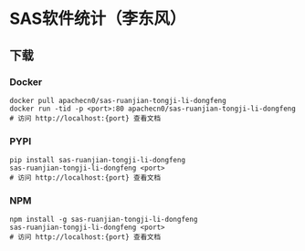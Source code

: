 # SAS软件统计（李东风）

## 下载

### Docker

```
docker pull apachecn0/sas-ruanjian-tongji-li-dongfeng
docker run -tid -p <port>:80 apachecn0/sas-ruanjian-tongji-li-dongfeng
# 访问 http://localhost:{port} 查看文档
```

### PYPI

```
pip install sas-ruanjian-tongji-li-dongfeng
sas-ruanjian-tongji-li-dongfeng <port>
# 访问 http://localhost:{port} 查看文档
```

### NPM

```
npm install -g sas-ruanjian-tongji-li-dongfeng
sas-ruanjian-tongji-li-dongfeng <port>
# 访问 http://localhost:{port} 查看文档
```